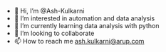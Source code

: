 - 👋 Hi, I’m @Ash-Kulkarni
- 👀 I’m interested in automation and data analysis 
- 🌱 I’m currently learning data analysis with python
- 💞️ I’m looking to collaborate
- 📫 How to reach me ash.kulkarni@arup.com 

<!---
Ash-Kulkarni/Ash-Kulkarni is a ✨ special ✨ repository because its `README.md` (this file) appears on your GitHub profile.
You can click the Preview link to take a look at your changes.
--->
